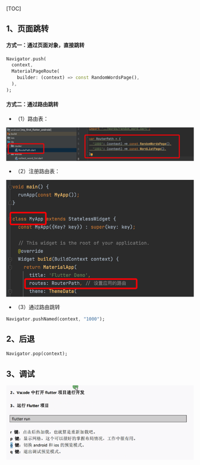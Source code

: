 [TOC]



## 1、页面跳转

#### 方式一：通过页面对象，直接跳转

```dart
Navigator.push(
  context,
  MaterialPageRoute(
    builder: (context) => const RandomWordsPage(),
  ),
);
```

#### 方式二：通过路由跳转

* （1）路由表：

![image-20220804093410006](https://raw.githubusercontent.com/meiSThub/BlogImage/master/2022image-20220804093410006.png)

* （2）注册路由表：

![image-20220804093339153](https://raw.githubusercontent.com/meiSThub/BlogImage/master/2022image-20220804093339153.png)

* （3）通过路由跳转

```dart
Navigator.pushNamed(context, "1000");
```



## 2、后退

```dart
Navigator.pop(context);
```



## 3、调试

![image-20220805172439896](https://raw.githubusercontent.com/meiSThub/BlogImage/master/2022image-20220805172439896.png)
